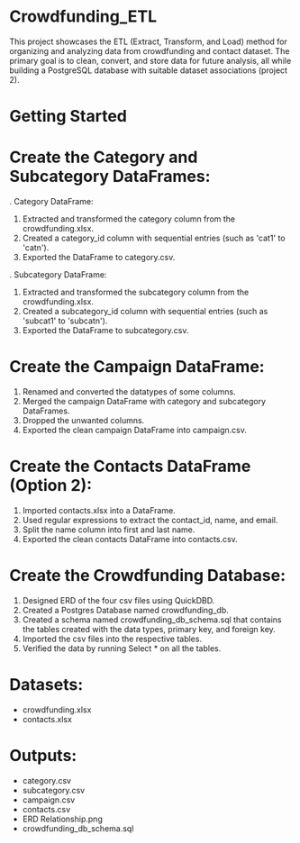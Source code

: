 # Crowdfunding_ETL

This project showcases the ETL (Extract, Transform, and Load) method for organizing and analyzing data from crowdfunding and contact dataset. The primary goal is to clean, convert, and store data for future analysis, all while building a PostgreSQL database with suitable dataset associations (project 2).

# Getting Started





# Create the Category and Subcategory DataFrames:
  . Category DataFrame:
  1. Extracted and transformed the category column from the crowdfunding.xlsx.
  2. Created a category_id column with sequential entries (such as 'cat1' to 'catn').
  3. Exported the DataFrame to category.csv.

. Subcategory DataFrame:
  1. Extracted and transformed the subcategory column from the crowdfunding.xlsx.
  2. Created a subcategory_id column with sequential entries (such as 'subcat1' to 'subcatn').
  3. Exported the DataFrame to subcategory.csv.

# Create the Campaign DataFrame:
1. Renamed and converted the datatypes of some columns.
2. Merged the campaign DataFrame with category and subcategory DataFrames.
3. Dropped the unwanted columns.
4. Exported the clean campaign DataFrame into campaign.csv.

# Create the Contacts DataFrame (Option 2):
1. Imported contacts.xlsx into a DataFrame.
2. Used regular expressions to extract the contact_id, name, and email.
3. Split the name column into first and last name.
4. Exported the clean contacts DataFrame into contacts.csv.

# Create the Crowdfunding Database:
1. Designed ERD of the four csv files using QuickDBD.
2. Created a Postgres Database named crowdfunding_db.
3. Created a schema named crowdfunding_db_schema.sql that contains the tables created with the data types, primary key, and foreign key.
4. Imported the csv files into the respective tables.
5. Verified the data by running Select * on all the tables.


# Datasets:
- crowdfunding.xlsx
- contacts.xlsx

# Outputs:
- category.csv
- subcategory.csv
- campaign.csv
- contacts.csv
- ERD Relationship.png
- crowdfunding_db_schema.sql










  










